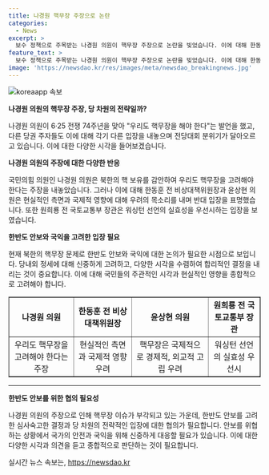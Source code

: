 ```yaml
---
title: 나경원 핵무장 주장으로 논란
categories:
  - News
excerpt: >
  보수 정책으로 주목받는 나경원 의원이 핵무장 주장으로 논란을 빚었습니다. 이에 대해 한동훈 전 비상대책위원장은 현실적이지 않다고 반대 입장을 피력하며, 윤상현 의원과 원희룡 전 국토부 장관도 핵무장에 반대 입장을 밝혔습니다. 전당대회 분위기가 뜨겁게 달아오르고 있는 가운데, 나 의원은 안과하다는 비판을 받았습니다. 클릭할 만한 흥미로운 이슈가 많은 기사로 보입니다.
feature_text: >
  보수 정책으로 주목받는 나경원 의원이 핵무장 주장으로 논란을 빚었습니다. 이에 대해 한동훈 전 비상대책위원장은 현실적이지 않다고 반대 입장을 피력하며, 윤상현 의원과 원희룡 전 국토부 장관도 핵무장에 반대 입장을 밝혔습니다. 전당대회 분위기가 뜨겁게 달아오르고 있는 가운데, 나 의원은 안과하다는 비판을 받았습니다. 클릭할 만한 흥미로운 이슈가 많은 기사로 보입니다.
image: 'https://newsdao.kr/res/images/meta/newsdao_breakingnews.jpg'
---
```


<p><img src="https://newsdao.kr/res/images/meta/newsdao_breakingnews.jpg" alt="koreaapp 속보" /></p>

<p><b>나경원 의원의 핵무장 주장, 당 차원의 전략일까?</b></p>

<p data-ke-size="size16">나경원 의원이 6·25 전쟁 74주년을 맞아 "우리도 핵무장을 해야 한다"는 발언을 했고, 다른 당권 주자들도 이에 대해 각기 다른 입장을 내놓으며 전당대회 분위기가 달아오르고 있습니다. 이에 대한 다양한 시각을 들어보겠습니다.</p>

<p><b>나경원 의원의 주장에 대한 다양한 반응</b></p>

<p data-ke-size="size16">국민의힘 의원인 나경원 의원은 북한의 핵 보유를 감안하여 우리도 핵무장을 고려해야 한다는 주장을 내놓았습니다. 그러나 이에 대해 한동훈 전 비상대책위원장과 윤상현 의원은 현실적인 측면과 국제적 영향에 대해 우려의 목소리를 내며 반대 입장을 표명했습니다. 또한 원희룡 전 국토교통부 장관은 워싱턴 선언의 실효성을 우선시하는 입장을 보였습니다.</p>

<p><b>한반도 안보와 국익을 고려한 입장 필요</b></p>

<p data-ke-size="size16">현재 북한의 핵무장 문제로 한반도 안보와 국익에 대한 논의가 필요한 시점으로 보입니다. 당내외 정세에 대해 신중하게 고려하고, 다양한 시각을 수렴하여 합리적인 결정을 내리는 것이 중요합니다. 이에 대해 국민들의 주관적인 시각과 현실적인 영향을 종합적으로 고려해야 합니다.</p>

<table style="width: 100%;" border="1">
<tbody>
<tr>
<td style="text-align: center; height: 17px;"><b>나경원 의원</b></td>
<td style="text-align: center; height: 17px;"><b>한동훈 전 비상대책위원장</b></td>
<td style="text-align: center; height: 17px;"><b>윤상현 의원</b></td>
<td style="text-align: center; height: 17px;"><b>원희룡 전 국토교통부 장관</b></td>
</tr>
<tr>
<td style="text-align: center; height: 17px;">우리도 핵무장을 고려해야 한다는 주장</td>
<td style="text-align: center; height: 17px;">현실적인 측면과 국제적 영향 우려</td>
<td style="text-align: center; height: 17px;">핵무장은 국제적으로 경제적, 외교적 고립 우려</td>
<td style="text-align: center; height: 17px;">워싱턴 선언의 실효성 우선시</td>
</tr>
</tbody>
</table>

<hr>

<p><b>한반도 안보를 위한 협의 필요성</b></p>

<p data-ke-size="size16">나경원 의원의 주장으로 인해 핵무장 이슈가 부각되고 있는 가운데, 한반도 안보를 고려한 심사숙고한 결정과 당 차원의 전략적인 입장에 대한 협의가 필요합니다. 안보를 위협하는 상황에서 국가의 안전과 국익을 위해 신중하게 대응할 필요가 있습니다. 이에 대한 다양한 시각과 의견을 듣고 종합적으로 판단하는 것이 필요합니다.</p>
실시간 뉴스 속보는, <a href="https://newsdao.kr" rel="dofollow">https://newsdao.kr</a>


